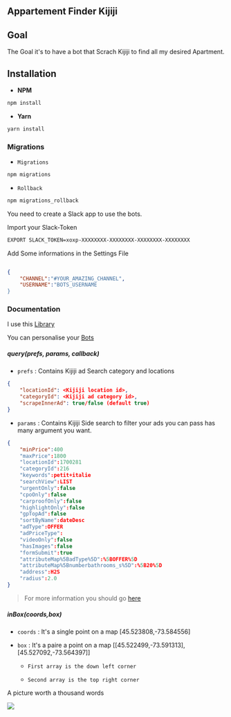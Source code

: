 ## Appartement Finder Kijiji 

## Goal

The Goal it's to have a bot that Scrach Kijiji to find all my desired Apartment.

## Installation 

- **NPM**

```bash
npm install 
```

- **Yarn**

```bash
yarn install
```

### Migrations 

- `Migrations`

```bash
npm migrations 
```

- `Rollback`

```bash
npm migrations_rollback
```

You need to create a Slack app to use the bots.

Import your Slack-Token 

```bash
EXPORT SLACK_TOKEN=xoxp-XXXXXXXX-XXXXXXXX-XXXXXXXX-XXXXXXXX
```

Add Some informations in the Settings File

```json

{
	"CHANNEL":"#YOUR_AMAZING_CHANNEL",
	"USERNAME":"BOTS_USERNAME
}

``` 


### Documentation

I use this [Library](https://github.com/mwpenny/kijiji-scraper) 


You can personalise your [Bots](https://github.com/mwpenny/kijiji-scraper#example-usage)


##### query(prefs, params, callback)

- `prefs` : Contains Kijiji ad Search category and locations

```json
{
    "locationId": <Kijiji location id>,
    "categoryId": <Kijiji ad category id>,
    "scrapeInnerAd": true/false (default true)
}
```

- `params` : Contains Kijiji Side search to filter your ads you can pass has many argument you want.

```json
{
	"minPrice":400
	"maxPrice":1800
	"locationId":1700281
	"categoryId":216
	"keywords":petit+italie
	"searchView":LIST
	"urgentOnly":false
	"cpoOnly":false
	"carproofOnly":false
	"highlightOnly":false
	"gpTopAd":false
	"sortByName":dateDesc
	"adType":OFFER
	"adPriceType":
	"videoOnly":false
	"hasImages":false
	"formSubmit":true
	"attributeMap%5BadType%5D":%5BOFFER%5D
	"attributeMap%5Bnumberbathrooms_s%5D":%5B20%5D
	"address":H2S
	"radius":2.0
}
```

> For more information you should go [here](https://github.com/mwpenny/kijiji-scraper#documentation) 


##### inBox(coords,box)

- `coords` : It's a single point on a map [45.523808,-73.584556]

- `box` : It's a paire a point on a map [[45.522499,-73.591313],[45.527092,-73.564397]]
  - 	First array is the down left corner
  - 	Second array is the top right corner 


A picture worth a thousand words

![](https://screenshotscdn.firefoxusercontent.com/images/7a045083-677a-44b7-9637-5839e9abc19b.jpg)
